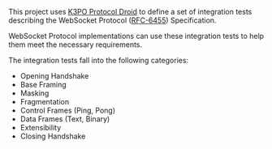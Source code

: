 This project uses [K3PO Protocol Droid](http://github.com/kaazing/k3po) to define a set of integration tests describing the WebSocket Protocol 
([RFC-6455](https://tools.ietf.org/html/rfc6455)) Specification.

WebSocket Protocol implementations can use these integration tests to help them meet the necessary requirements.

The integration tests fall into the following categories:
 * Opening Handshake
 * Base Framing
 * Masking
 * Fragmentation
 * Control Frames (Ping, Pong)
 * Data Frames (Text, Binary)
 * Extensibility
 * Closing Handshake
